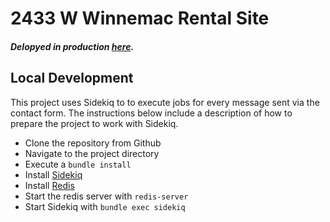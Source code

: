 # 2433 W Winnemac Rental Site
##### Delopyed in production [here](http://www.2433winnemac.com).

## Local Development
This project uses Sidekiq to to execute jobs for every message sent via the contact form. The instructions below include a description of how to prepare the project to work with Sidekiq.

* Clone the repository from Github
* Navigate to the project directory
* Execute a `bundle install`
* Install [Sidekiq](http://sidekiq.org/)
* Install [Redis](http://redis.io/)
* Start the redis server with `redis-server`
* Start Sidekiq with `bundle exec sidekiq`